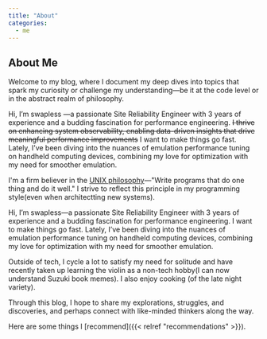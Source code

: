 ```yaml
---
title: "About"
categories:
  - me
---
```


## About Me

Welcome to my blog, where I document my deep dives into topics that spark my curiosity or challenge my understanding—be it at the code level or in the abstract realm of philosophy.  

Hi, I’m swapless —a passionate Site Reliability Engineer with 3 years of experience and a budding fascination for performance engineering. ~~I thrive on enhancing system observability, enabling data-driven insights that drive meaningful performance improvements~~ I want to make things go fast. Lately, I’ve been diving into the nuances of emulation performance tuning on handheld computing devices, combining my love for optimization with my need for smoother emulation. 

I'm a firm believer in the [UNIX philosophy](http://www.catb.org/~esr/writings/taoup/html/ch01s06.html)—"Write programs that do one thing and do it well." I strive to reflect this principle in my programming style(even when architectting new systems).   

Hi, I’m swapless—a passionate Site Reliability Engineer with 3 years of experience and a budding fascination for performance engineering. I want to make things go fast. Lately, I’ve been diving into the nuances of emulation performance tuning on handheld computing devices, combining my love for optimization with my need for smoother emulation.  

Outside of tech, I cycle a lot to satisfy my need for solitude and have recently taken up learning the violin as a non-tech hobby(I can now understand Suzuki book memes). I also enjoy cooking (of the late night variety). 

Through this blog, I hope to share my explorations, struggles, and discoveries, and perhaps connect with like-minded thinkers along the way.  

Here are some things I [recommend]({{< relref "recommendations" >}}). 
